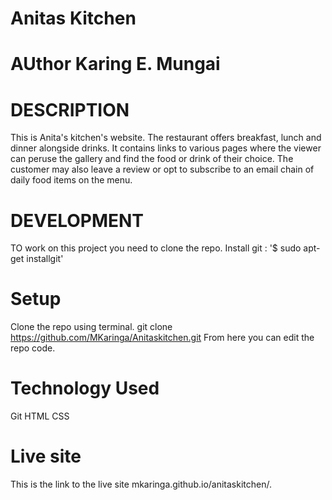 # Anitas Kitchen
# AUthor Karing E. Mungai

# DESCRIPTION
This is Anita's kitchen's website. The restaurant offers breakfast, lunch and dinner alongside drinks. It contains links to various pages where the viewer can peruse the gallery and find the food or drink of their choice. The customer may also leave a review or opt to subscribe to an email chain of daily food items on the menu.
# DEVELOPMENT
TO work on this project you need to clone the repo. 
Install git : '$ sudo apt-get installgit'
# Setup
Clone the repo using terminal.
git clone https://github.com/MKaringa/Anitaskitchen.git
From here you can edit the repo code.
# Technology Used
Git
HTML
CSS
# Live site 
This is the link to the live site mkaringa.github.io/anitaskitchen/.

